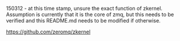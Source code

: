 150312 - at this time stamp, unsure the exact function of zkernel.  Assumption is currently that it is the core of zmq, but this needs to be verified and this README.md needs to be modified if otherwise.

https://github.com/zeromq/zkernel
